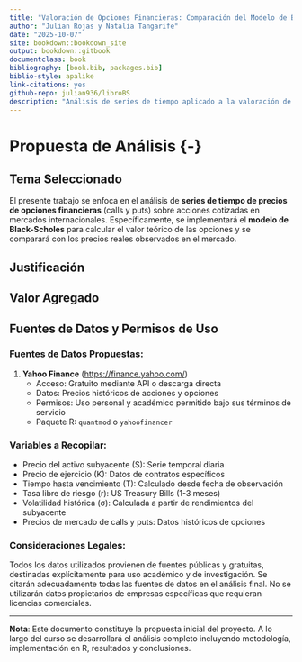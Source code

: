 ```yaml
--- 
title: "Valoración de Opciones Financieras: Comparación del Modelo de Black-Scholes con Precios de Mercado"
author: "Julian Rojas y Natalia Tangarife"
date: "2025-10-07"
site: bookdown::bookdown_site
output: bookdown::gitbook
documentclass: book
bibliography: [book.bib, packages.bib]
biblio-style: apalike
link-citations: yes
github-repo: julian936/libroBS
description: "Análisis de series de tiempo aplicado a la valoración de opciones financieras mediante el modelo de Black-Scholes."
---
```


# Propuesta de Análisis {-}

## Tema Seleccionado

El presente trabajo se enfoca en el análisis de **series de tiempo de precios de opciones financieras** (calls y puts) sobre acciones cotizadas en mercados internacionales. Específicamente, se implementará el **modelo de Black-Scholes** para calcular el valor teórico de las opciones y se comparará con los precios reales observados en el mercado.

## Justificación



## Valor Agregado



## Fuentes de Datos y Permisos de Uso

### Fuentes de Datos Propuestas:

1. **Yahoo Finance** (https://finance.yahoo.com/)
   - Acceso: Gratuito mediante API o descarga directa
   - Datos: Precios históricos de acciones y opciones
   - Permisos: Uso personal y académico permitido bajo sus términos de servicio
   - Paquete R: `quantmod` o `yahoofinancer`



### Variables a Recopilar:

- Precio del activo subyacente (S): Serie temporal diaria
- Precio de ejercicio (K): Datos de contratos específicos
- Tiempo hasta vencimiento (T): Calculado desde fecha de observación
- Tasa libre de riesgo (r): US Treasury Bills (1-3 meses)
- Volatilidad histórica (σ): Calculada a partir de rendimientos del subyacente
- Precios de mercado de calls y puts: Datos históricos de opciones

### Consideraciones Legales:

Todos los datos utilizados provienen de fuentes públicas y gratuitas, destinadas explícitamente para uso académico y de investigación. Se citarán adecuadamente todas las fuentes de datos en el análisis final. No se utilizarán datos propietarios de empresas específicas que requieran licencias comerciales.

---

**Nota**: Este documento constituye la propuesta inicial del proyecto. A lo largo del curso se desarrollará el análisis completo incluyendo metodología, implementación en R, resultados y conclusiones.


